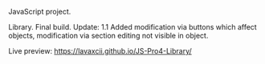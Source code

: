 JavaScript project.

Library. Final build.
Update: 1.1 Added modification via buttons which affect
objects, modification via section editing not visible
in object.

Live preview: https://lavaxcii.github.io/JS-Pro4-Library/
